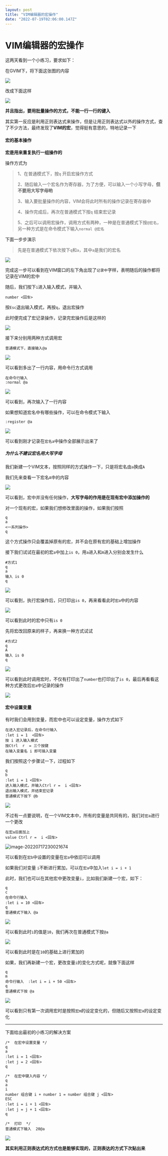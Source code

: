 ```yaml
---
layout: post
title: "VIM编辑器的宏操作"
date: "2022-07-19T02:06:00.147Z"
---
```

VIM编辑器的宏操作
==========

这两天看到一个小练习，要求如下：

在GVIM下，将下面这张图的内容

![](https://zbtimage.oss-cn-nanjing.aliyuncs.com/img_for_typora202207182339192.png)

改成下面这样

![](https://zbtimage.oss-cn-nanjing.aliyuncs.com/img_for_typora202207182340817.png)

**并且指出，要用批量操作的方式，不能一行一行的键入**

其实第一反应是利用正则表达式来操作，但是让用正则表达式以外的操作方式，查了不少方法，最终发现了**VIM的宏**，觉得挺有意思的，特地记录一下

#### 宏的基本操作

**宏是用来重复执行一组操作的**

操作方式为

> 1、在普通模式下，按`q` 开启宏操作方式
> 
> 2、随后输入一个宏名作为寄存器，为了方便，可以输入一个小写字母，**但不要用大写字母哟**
> 
> 3、输入要批量操作的内容，VIM会将此时所有的操作记录在寄存器中
> 
> 4、操作完成后，再次在普通模式下按`q` 结束宏记录
> 
> 5、之后可以调用宏操作，调用方式有两种，一种是在普通模式下按`@宏名`，另一种方式是在命令模式下输入`normal @宏名`

下面一步步演示

> 先是在普通模式下依次按下`q`和`a`，其中`a`是我们的宏名

![](https://zbtimage.oss-cn-nanjing.aliyuncs.com/img_for_typora202207182340884.png)

完成这一步可以看到在VIM窗口的左下角出现了`记录中`字样，表明随后的操作都将记录在VIM的宏中

随后，我们按下`i`进入输入模式，并输入

    number <回车>
    

按`Esc`退出输入模式，再按`q`，退出宏操作

此时便完成了宏记录操作，记录完宏操作后是这样的

![](https://zbtimage.oss-cn-nanjing.aliyuncs.com/img_for_typora202207182340448.png)

接下来分别用两种方式调用宏

    普通模式下，直接输入@a
    

![](https://zbtimage.oss-cn-nanjing.aliyuncs.com/img_for_typora202207182340199.png)

可以看到多出了一行内容，用命令行方式调用

    在命令行输入
    :normal @a
    

![](https://zbtimage.oss-cn-nanjing.aliyuncs.com/img_for_typora202207182340017.png)

可以看到，再次输入了一行内容

如果想知道宏名中有哪些操作，可以在命令模式下输入

    :register @a
    

![](https://zbtimage.oss-cn-nanjing.aliyuncs.com/img_for_typora202207182340548.png)

可以看到刚才记录在`宏名a`中操作全部展示出来了

##### 为什么不建议宏名用大写字母

我们新建一个VIM文本，按照同样的方式操作一下，只是将宏名由`a`换成`A`

我们先来查看一下宏名`A`中的内容

![](https://zbtimage.oss-cn-nanjing.aliyuncs.com/img_for_typora202207182340410.png)

可以看到，宏中并没有任何操作，**大写字母的作用是在现有宏中添加操作的**

对一个现有的宏，如果我们想修改里面的操作，如果我们按照

    q
    a
    <一系列操作>
    q
    

这个方式操作只会覆盖掉原有的宏，并不会在原有宏的基础上增加操作

接下我们试试在最初的宏`a`中加上`is 0`，用`a`进入和`A`进入分别会发生什么

    #方式1
    q
    a
    输入 is 0
    q
    

![](https://zbtimage.oss-cn-nanjing.aliyuncs.com/img_for_typora202207182340040.png)

可以看到，执行宏操作后，只打印出`is 0`，再来看看此时`宏a`中的内容

![](https://zbtimage.oss-cn-nanjing.aliyuncs.com/img_for_typora202207182340841.png)

可以看到此时的宏中只有`is 0`

先将宏改回原来的样子，再来换一种方式试试

    #方式2
    q
    A
    输入 is 0
    q
    

![](https://zbtimage.oss-cn-nanjing.aliyuncs.com/img_for_typora202207182340383.png)

可以看到此时调用宏时，不仅有打印出了`number`也打印出了`is 0`，最后再看看这种方式更改后`宏a`中记录的操作

![](https://zbtimage.oss-cn-nanjing.aliyuncs.com/img_for_typora202207182340016.png)

#### 宏中设置变量

有时我们会用到变量，而宏中也可以设定变量，操作方式如下

    在进入宏记录后，在命令行输入
    :let i = 1  <回车>
    按 i 进入输入模式
    按Ctrl  r  = 三个按键
    在输入变量名 i 即可插入变量
    

我们按照这个步骤试一下，过程如下

    q
    b
    :let i = 1 <回车>
    进入输入模式，并输入Ctrl r =  i <回车>
    退出输入模式，并结束宏记录
    普通模式下按下 @b
    

![](https://zbtimage.oss-cn-nanjing.aliyuncs.com/img_for_typora202207182340329.png)

不过有一点要说明，在一个VIM文本中，所有的变量是共同有的，我们对`宏a`进行一个更改

    在宏a后面加上
    value Ctrl r =  i <回车>
    

![image-20220717230021674](https://zbtimage.oss-cn-nanjing.aliyuncs.com/img_for_typora202207182340467.png)

可以看到在`宏b`中设置的变量在`宏a`中依旧可以调用

如果我们对变量 `i`不断进行累加，可以在`宏a`中加入`let i = i + 1`

此时，我们也可以在其他宏中更改变量`i`，比如我们新建一个宏，如下：

    q
    c
    在命令行输入
    :let i = 10 <回车>
    q
    普通模式下输入 @a
    

![](https://zbtimage.oss-cn-nanjing.aliyuncs.com/img_for_typora202207182340931.png)

可以看到此时`i`的值是`10`，我们再次在普通模式下按`@a`

![](https://zbtimage.oss-cn-nanjing.aliyuncs.com/img_for_typora202207182340562.png)

可以看到此时是在`10`的基础上进行累加的

如果，我们再新建一个宏，更改变量`i`的变化方式呢，就像下面这样

    q
    m
    命令行输入  :let i = i + 50 <回车>
    q
    普通模式下按 @a
    

![](https://zbtimage.oss-cn-nanjing.aliyuncs.com/img_for_typora202207182340806.png)

可以看到只有第一次调用宏时是按照`宏m`的设定变化的，但随后又按照`宏a`的设定变化

* * *

下面给出最初的小练习的解决方案

    /*	在宏中设置变量	*/
    q
    a
    :let i = 1 <回车>
    :let j = 2 <回车>
    q
    
    /*	在宏中键入内容	*/
    q
    a
    i
    number 组合键 i + number 1 = number 组合键 j <回车>
    ESC
    :let i = i + 1 <回车>
    :let j = j + 1 <回车>
    q
    
    /*	打印	*/
    普通模式下输入  20@a
    

![](https://zbtimage.oss-cn-nanjing.aliyuncs.com/img_for_typora202207182340061.png)

**其实利用正则表达式的方式也是能够实现的，正则表达的方式下次贴出来**